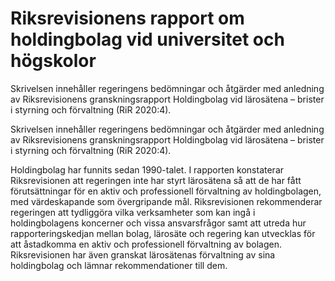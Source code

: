 # Riksrevisionens rapport om holdingbolag vid universitet och högskolor

Skrivelsen innehåller regeringens bedömningar och åtgärder med anledning av Riksrevisionens granskningsrapport Holdingbolag vid lärosätena – brister i styrning och förvaltning (RiR 2020:4).

Skrivelsen innehåller regeringens bedömningar och åtgärder med anledning av Riksrevisionens granskningsrapport Holdingbolag vid lärosätena – brister i styrning och förvaltning (RiR 2020:4).

Holdingbolag har funnits sedan 1990-talet. I rapporten konstaterar Riksrevisionen att regeringen inte har styrt lärosätena så att de har fått förutsättningar för en aktiv och professionell förvaltning av holdingbolagen, med värdeskapande som övergripande mål. Riksrevisionen rekommenderar regeringen att tydliggöra vilka verksamheter som kan ingå i holdingbolagens koncerner och vissa ansvarsfrågor samt att utreda hur rapporteringskedjan mellan bolag, lärosäte och regering kan utvecklas för att åstadkomma en aktiv och professionell förvaltning av bolagen. Riksrevisionen har även granskat lärosätenas förvaltning av sina holdingbolag och lämnar rekommendationer till dem.
